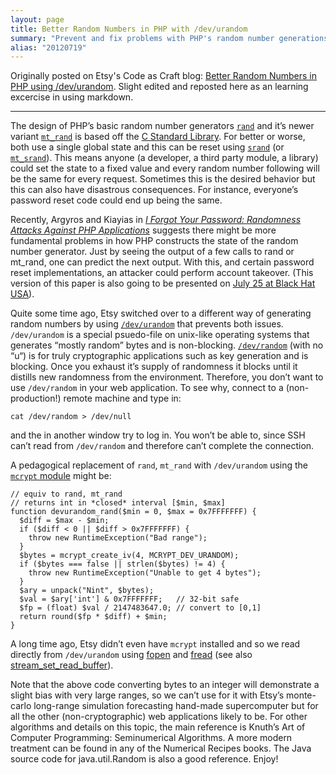 ```yaml
---
layout: page
title: Better Random Numbers in PHP with /dev/urandom
summary: "Prevent and fix problems with PHP's random number generations by using /dev/urandom."
alias: "20120719"
---
```


Originally posted on Etsy's Code as Craft blog: [Better Random Numbers
in PHP using /dev/urandom](http://codeascraft.etsy.com/2012/07/19/better-random-numbers-in-php-using-devurandom/). Slight edited and reposted here as an learning excercise in using markdown.

* * * *

The design of PHP’s basic random number generators [`rand`](http://php.net/manual/en/function.rand.php) and it’s newer
variant [`mt_rand`](http://php.net/manual/en/function.mt-rand.php) is based off the [C Standard Library](http://www.gnu.org/software/libc/manual/html_node/ISO-Random.html). For better or
worse, both use a single global state and this can be reset using
[`srand`](http://php.net/manual/en/function.srand.php) (or [`mt_srand`](http://php.net/manual/en/function.mt-srand.php)). This means anyone (a developer, a third party
module, a library) could set the state to a fixed value and every
random number following will be the same for every request. Sometimes
this is the desired behavior but this can also have disastrous
consequences. For instance, everyone’s password reset code could end
up being the same.

Recently, Argyros and Kiayias in [_I Forgot Your Password: Randomness
Attacks Against PHP
Applications_](http://crypto.di.uoa.gr/CRYPTO.SEC/Randomness_Attacks_files/paper.pdf)
suggests there might be more fundamental problems in how PHP
constructs the state of the random number generator. Just by seeing
the output of a few calls to rand or mt_rand, one can predict the next
output. With this, and certain password reset implementations, an
attacker could perform account takeover. (This version of this paper
is also going to be presented on [July 25 at Black Hat
USA](https://www.blackhat.com/html/bh-us-12/bh-us-12-briefings.html#Argyros)).

Quite some time ago, Etsy switched over to a different way of
generating random numbers by using [`/dev/urandom`](http://en.wikipedia.org/wiki//dev/urandom) that prevents both
issues. `/dev/urandom` is a special psuedo-file on unix-like operating
systems that generates “mostly random” bytes and is
non-blocking. [`/dev/random`](http://en.wikipedia.org/wiki//dev/random) (with no “u“) is for truly cryptographic
applications such as key generation and is blocking. Once you exhaust
it’s supply of randomness it blocks until it distills new randomness
from the environment. Therefore, you don’t want to use `/dev/random` in
your web application. To see why, connect to a (non-production!)
remote machine and type in:

    cat /dev/random > /dev/null

and the in another window try to log in. You won’t be able to, since SSH can’t
read from `/dev/random` and therefore can’t complete the connection.

A pedagogical replacement of `rand`, `mt_rand` with `/dev/urandom` using the
[`mcrypt` module](http://php.net/manual/en/function.mcrypt-create-iv.php) might be:

    // equiv to rand, mt_rand
    // returns int in *closed* interval [$min, $max]
    function devurandom_rand($min = 0, $max = 0x7FFFFFFF) {
      $diff = $max - $min;
      if ($diff < 0 || $diff > 0x7FFFFFFF) {
        throw new RuntimeException("Bad range");
      }
      $bytes = mcrypt_create_iv(4, MCRYPT_DEV_URANDOM);
      if ($bytes === false || strlen($bytes) != 4) {
        throw new RuntimeException("Unable to get 4 bytes");
      }
      $ary = unpack("Nint", $bytes);
      $val = $ary['int'] & 0x7FFFFFFF;   // 32-bit safe
      $fp = (float) $val / 2147483647.0; // convert to [0,1]
      return round($fp * $diff) + $min;
    }


A long time ago, Etsy didn’t even have `mcrypt` installed and so we read
directly from `/dev/urandom` using
[fopen](http://php.net/manual/en/function.fopen.php) and
[fread](http://php.net/manual/en/function.fread.php) (see also
[stream_set_read_buffer](http://php.net/manual/en/function.stream-set-read-buffer.php)).

Note that the above code converting bytes to an integer will
demonstrate a slight bias with very large ranges, so we can’t use for
it with Etsy’s monte-carlo long-range simulation forecasting hand-made
supercomputer but for all the other (non-cryptographic) web
applications likely to be. For other algorithms and details on this
topic, the main reference is Knuth’s Art of Computer Programming:
Seminumerical Algorithms. A more modern treatment can be found in any
of the Numerical Recipes books. The Java source code for
java.util.Random is also a good reference. Enjoy!